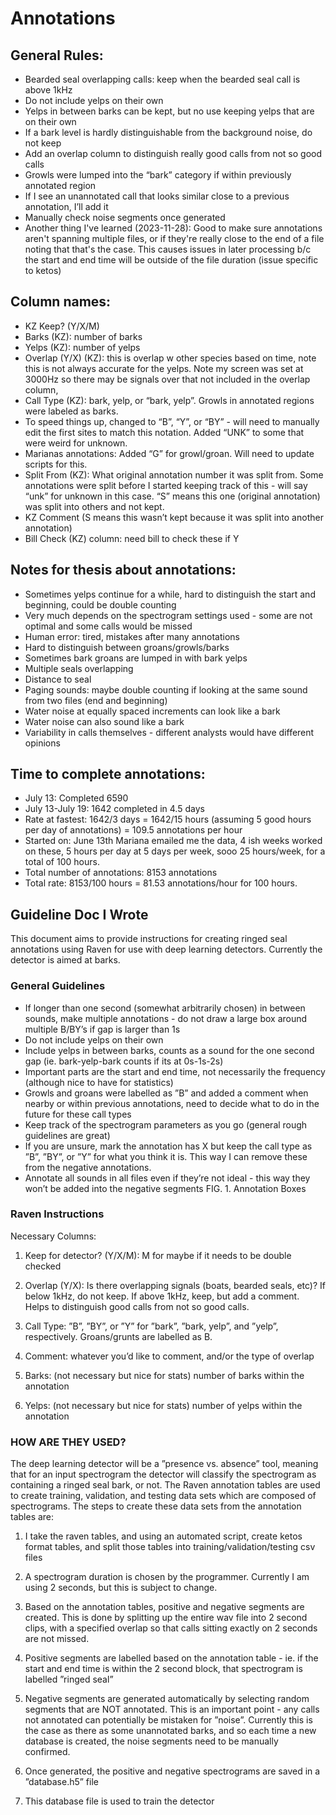 # Annotations

## General Rules:
- Bearded seal overlapping calls: keep when the bearded seal call is above 1kHz 
- Do not include yelps on their own 
- Yelps in between barks can be kept, but no use keeping yelps that are on their own 
- If a bark level is hardly distinguishable from the background noise, do not keep 
- Add an overlap column to distinguish really good calls from not so good calls 
- Growls were lumped into the “bark” category if within previously annotated region
- If I see an unannotated call that looks similar close to a previous annotation, I’ll add it 
- Manually check noise segments once generated
- Another thing I've learned (2023-11-28): Good to make sure annotations aren't spanning multiple files, 
or if they're really close to the end of a file noting that that's the case. This causes issues 
in later processing b/c the start and end time will be outside of the file duration (issue
specific to ketos)

## Column names: 
- KZ Keep? (Y/X/M)	
- Barks (KZ): number of barks 
- Yelps (KZ): number of yelps 
- Overlap (Y/X) (KZ): this is overlap w other species based on time, note this is not always accurate for the yelps. Note my screen was set at 3000Hz so there may be signals over that not included in the overlap column, 
- Call Type (KZ): bark, yelp, or “bark, yelp”. Growls in annotated regions were labeled as barks. 
- To speed things up, changed to “B”, “Y”, or “BY” - will need to manually edit the first sites to match this notation. Added “UNK” to some that were weird for unknown. 
- Marianas annotations: Added “G” for growl/groan. Will need to update scripts for this. 
- Split From (KZ): What original annotation number it was split from. Some annotations were split before I started keeping track of this - will say “unk” for unknown in this case. “S” means this one (original annotation) was split into others and not kept. 
- KZ Comment (S means this wasn’t kept because it was split into another annotation)
- Bill Check (KZ) column: need bill to check these if Y 

## Notes for thesis about annotations:
- Sometimes yelps continue for a while, hard to distinguish the start and beginning, could be double counting
- Very much depends on the spectrogram settings used - some are not optimal and some calls would be missed 
- Human error: tired, mistakes after many annotations
- Hard to distinguish between groans/growls/barks 
- Sometimes bark groans are lumped in with bark yelps 
- Multiple seals overlapping
- Distance to seal 
- Paging sounds: maybe double counting if looking at the same sound from two files (end and beginning) 
- Water noise at equally spaced increments can look like a bark
- Water noise can also sound like a bark 
- Variability in calls themselves - different analysts would have different opinions 

## Time to complete annotations:
- July 13: Completed 6590 
- July 13-July 19: 1642 completed in 4.5 days 
- Rate at fastest: 1642/3 days = 1642/15 hours (assuming 5 good hours per day of annotations) = 109.5 annotations per hour
- Started on:  June 13th Mariana emailed me the data, 4 ish weeks worked on these, 5 hours per day at 5 days per week, sooo 25 hours/week, for a total of 100 hours. 
- Total number of annotations: 8153 annotations 
- Total rate: 8153/100 hours = 81.53 annotations/hour for 100 hours. 

## Guideline Doc I Wrote

This document aims to provide instructions for creating ringed seal annotations using Raven for use with deep
learning detectors. Currently the detector is aimed at barks.

### General Guidelines
- If longer than one second (somewhat arbitrarily chosen) in between sounds, make multiple annotations - do not
draw a large box around multiple B/BY’s if gap is larger than 1s
- Do not include yelps on their own
- Include yelps in between barks, counts as a sound for the one second gap (ie. bark-yelp-bark counts if its at
0s-1s-2s)
- Important parts are the start and end time, not necessarily the frequency (although nice to have for statistics)
- Growls and groans were labelled as ”B” and added a comment when nearby or within previous annotations,
need to decide what to do in the future for these call types
- Keep track of the spectrogram parameters as you go (general rough guidelines are great)
- If you are unsure, mark the annotation has X but keep the call type as ”B”, ”BY”, or ”Y” for what you think
it is. This way I can remove these from the negative annotations.
- Annotate all sounds in all files even if they’re not ideal - this way they won’t be added into the negative segments
FIG. 1. Annotation Boxes

### Raven Instructions
Necessary Columns:

1. Keep for detector? (Y/X/M): M for maybe if it needs to be double checked

2. Overlap (Y/X): Is there overlapping signals (boats, bearded seals, etc)? If below 1kHz, do not keep. If above
1kHz, keep, but add a comment. Helps to distinguish good calls from not so good calls.

3. Call Type: ”B”, ”BY”, or ”Y” for ”bark”, ”bark, yelp”, and ”yelp”, respectively. Groans/grunts are labelled
as B.

4. Comment: whatever you’d like to comment, and/or the type of overlap

5. Barks: (not necessary but nice for stats) number of barks within the annotation

6. Yelps: (not necessary but nice for stats) number of yelps within the annotation

### HOW ARE THEY USED?
The deep learning detector will be a ”presence vs. absence” tool, meaning that for an input spectrogram the
detector will classify the spectrogram as containing a ringed seal bark, or not. The Raven annotation tables are used
to create training, validation, and testing data sets which are composed of spectrograms.
The steps to create these data sets from the annotation tables are:

1. I take the raven tables, and using an automated script, create ketos format tables, and split those tables into
training/validation/testing csv files

2. A spectrogram duration is chosen by the programmer. Currently I am using 2 seconds, but this is subject to
change.

3. Based on the annotation tables, positive and negative segments are created. This is done by splitting up the
entire wav file into 2 second clips, with a specified overlap so that calls sitting exactly on 2 seconds are not
missed.

4. Positive segments are labelled based on the annotation table - ie. if the start and end time is within the 2 second
block, that spectrogram is labelled ”ringed seal”

5. Negative segments are generated automatically by selecting random segments that are NOT annotated. This is
an important point - any calls not annotated can potentially be mistaken for ”noise”. Currently this is the case
as there as some unannotated barks, and so each time a new database is created, the noise segments need to be
manually confirmed.

6. Once generated, the positive and negative spectrograms are saved in a ”database.h5” file

7. This database file is used to train the detector